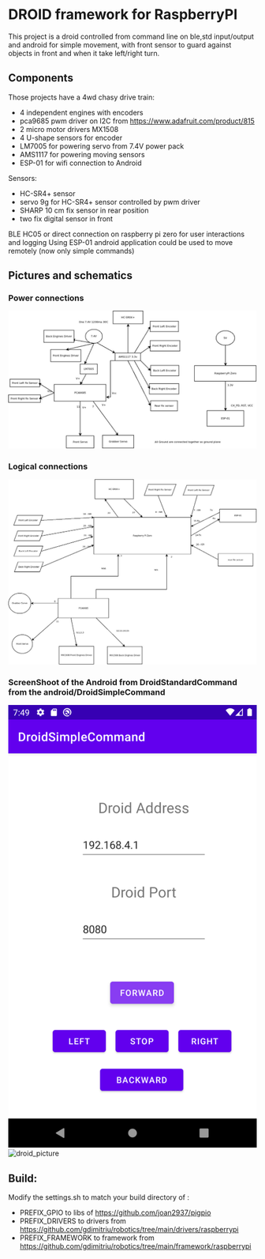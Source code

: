 # DROID framework for RaspberryPI

This project is a droid controlled from command line on ble,std input/output and android for simple movement, with front sensor to guard 
against objects in front and when it take left/right turn.

## Components
Those projects have a 4wd chasy drive train:
-   4 independent engines with encoders
-   pca9685 pwm driver on I2C from https://www.adafruit.com/product/815
-   2 micro motor drivers MX1508
-   4 U-shape sensors for encoder
-   LM7005 for powering servo from 7.4V power pack
-   AMS1117 for powering moving sensors
-   ESP-01 for wifi connection to Android

Sensors:
-   HC-SR4+ sensor
-   servo 9g for HC-SR4+ sensor controlled by pwm driver
-   SHARP 10 cm fix sensor in rear position
-   two fix digital sensor in front

BLE HC05 or direct connection on raspberry pi zero for user interactions and logging
Using ESP-01 android application could be used to move remotely (now only simple commands)

## Pictures and schematics
### Power connections
![Power lines](./docs/power_lines.jpeg)
### Logical connections
![Logical lines](./docs/logical_lines.jpeg)
### ScreenShoot of the Android from DroidStandardCommand from the android/DroidSimpleCommand
![Android_application](./docs/DroidSimplecommand.png)
![droid_picture](https://www.flickr.com/photos/194294698@N06/51836570327/in/album-72177720296153160)

## Build:

Modify the settings.sh to match your build directory of :

- PREFIX_GPIO to libs of https://github.com/joan2937/pigpio
- PREFIX_DRIVERS to drivers from https://github.com/gdimitriu/robotics/tree/main/drivers/raspberrypi
- PREFIX_FRAMEWORK to framework from https://github.com/gdimitriu/robotics/tree/main/framework/raspberrypi
